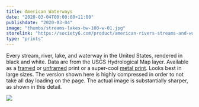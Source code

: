 ```yaml
---
title: American Waterways
date: "2020-03-04T00:00:00+11:00"
publishdate: "2020-03-04"
image: "thumbs/streams-lakes-bw-100-w-01.jpg"
storelink: "https://society6.com/product/american-rivers-streams-and-waterways2644099_print?sku=s6-13429882p4a1v45"
type: "prints"
---
```


Every stream, river, lake, and waterway in the United States, rendered in black and white. Data are from the USGS Hydrological Map layer. Available as a [framed](https://society6.com/product/american-rivers-streams-and-waterways2644099_framed-print?sku=s6-13429882p21a12v60a13v54) or [unframed](https://society6.com/product/american-rivers-streams-and-waterways2644099_print?sku=s6-13429882p4a1v45) print or a super-cool [metal print](https://society6.com/product/american-rivers-streams-and-waterways2644099_metal-print?sku=s6-13429882p54a71v499). Looks best in large sizes. The version shown here is highly compressed in order to not take all day loading on the page. The actual image is substantially sharper, as shown in this detail. 

<img src = "../thumbs/streams-lakes-detail.png">
